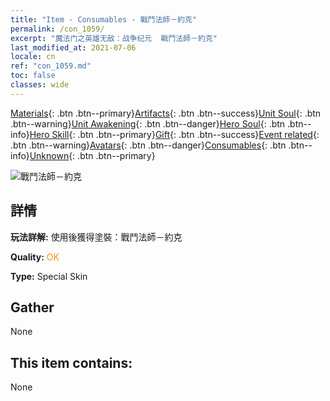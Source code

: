 ```yaml
---
title: "Item - Consumables - 戰鬥法師－約克"
permalink: /con_1059/
excerpt: "魔法门之英雄无敌：战争纪元  戰鬥法師－約克"
last_modified_at: 2021-07-06
locale: cn
ref: "con_1059.md"
toc: false
classes: wide
---
```

 [Materials](/ItemsCN/){: .btn .btn--primary}[Artifacts](/ItemsCN/Artifacts/){: .btn .btn--success}[Unit Soul](/ItemsCN/UnitSoul/){: .btn .btn--warning}[Unit Awakening](/ItemsCN/UnitAwakening/){: .btn .btn--danger}[Hero Soul](/ItemsCN/HeroSoul/){: .btn .btn--info}[Hero Skill](/ItemsCN/HeroSkill/){: .btn .btn--primary}[Gift](/ItemsCN/Gift/){: .btn .btn--success}[Event related](/ItemsCN/Events/){: .btn .btn--warning}[Avatars](/ItemsCN/Avatars/){: .btn .btn--danger}[Consumables](/ItemsCN/Consumables/){: .btn .btn--info}[Unknown](/ItemsCN/Unknown/){: .btn .btn--primary}

 ![戰鬥法師－約克](/images/h/h_Yog3.jpg)

## 詳情
 **玩法詳解:** 使用後獲得塗裝：戰鬥法師－約克

 **Quality:** <span style="color: #FF8C00">OK</span>

 **Type:** Special Skin

## Gather

  None

## This item contains:

  None


